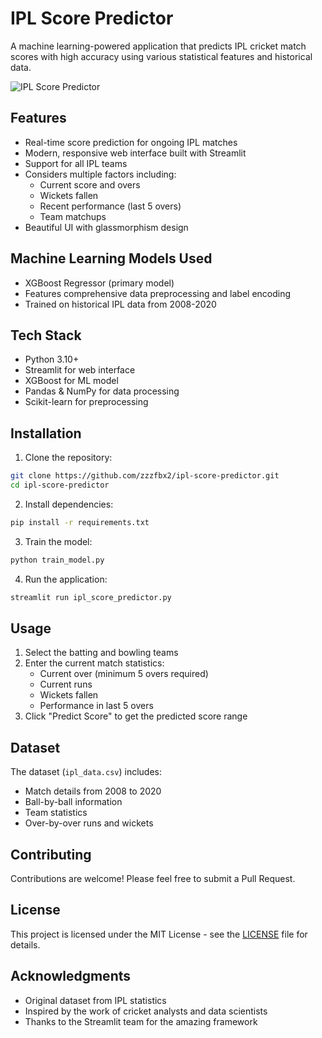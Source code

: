 # IPL Score Predictor

A machine learning-powered application that predicts IPL cricket match scores with high accuracy using various statistical features and historical data.

![IPL Score Predictor](streamlit_app/ipl_score_predictor.gif)

## Features

- Real-time score prediction for ongoing IPL matches
- Modern, responsive web interface built with Streamlit
- Support for all IPL teams
- Considers multiple factors including:
  - Current score and overs
  - Wickets fallen
  - Recent performance (last 5 overs)
  - Team matchups
- Beautiful UI with glassmorphism design

## Machine Learning Models Used

- XGBoost Regressor (primary model)
- Features comprehensive data preprocessing and label encoding
- Trained on historical IPL data from 2008-2020

## Tech Stack

- Python 3.10+
- Streamlit for web interface
- XGBoost for ML model
- Pandas & NumPy for data processing
- Scikit-learn for preprocessing

## Installation

1. Clone the repository:
```bash
git clone https://github.com/zzzfbx2/ipl-score-predictor.git
cd ipl-score-predictor
```

2. Install dependencies:
```bash
pip install -r requirements.txt
```

3. Train the model:
```bash
python train_model.py
```

4. Run the application:
```bash
streamlit run ipl_score_predictor.py
```

## Usage

1. Select the batting and bowling teams
2. Enter the current match statistics:
   - Current over (minimum 5 overs required)
   - Current runs
   - Wickets fallen
   - Performance in last 5 overs
3. Click "Predict Score" to get the predicted score range

## Dataset

The dataset (`ipl_data.csv`) includes:
- Match details from 2008 to 2020
- Ball-by-ball information
- Team statistics
- Over-by-over runs and wickets

## Contributing

Contributions are welcome! Please feel free to submit a Pull Request.

## License

This project is licensed under the MIT License - see the [LICENSE](LICENSE) file for details.

## Acknowledgments

- Original dataset from IPL statistics
- Inspired by the work of cricket analysts and data scientists
- Thanks to the Streamlit team for the amazing framework